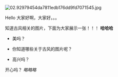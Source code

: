 
<BlogInfo id="1066" title="古风图片" author="Pqy040102" pv=0 read_times=0 pre_cost_time="8" category="古风" tag_list="['']" create_time="2023.04.14 11:57:01.614281" update_time="2023.04.14 11:58:14.198647" />

![02.92979454da7811edb176dd9fd7071545.jpg](http://www.lll.plus/media/image/2023/04/14/02.92979454da7811edb176dd9fd7071545.jpg)

Hello 大家好啊，大家好。。。

知道古风相关的图片，下面为大家展示一张！！！ **哈哈哈**

  * 美吗？

  * 你知道哪些关于古风的图片呢？

  * 高兴吗？

开心吗？ _略略略_